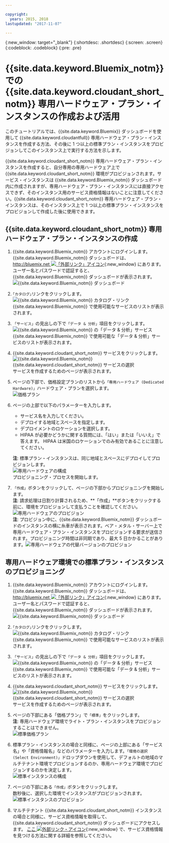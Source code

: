 ```yaml
---

copyright:
  years: 2015, 2018
lastupdated: "2017-11-07"

---
```


{:new_window: target="_blank"}
{:shortdesc: .shortdesc}
{:screen: .screen}
{:codeblock: .codeblock}
{:pre: .pre}

<!-- Acrolinx: 2017-02-23 -->

# {{site.data.keyword.Bluemix_notm}} での {{site.data.keyword.cloudant_short_notm}} 専用ハードウェア・プラン・インスタンスの作成および活用

このチュートリアルでは、{{site.data.keyword.Bluemix}} ダッシュボードを使用して {{site.data.keyword.cloudantfull}} 専用ハードウェア・プラン・インスタンスを作成する方法、その後に 1 つ以上の標準プラン・インスタンスをプロビジョンしてこのインスタンス上で実行する方法を示します。 

{{site.data.keyword.cloudant_short_notm}} 専用ハードウェア・プラン・インスタンスを作成すると、自分専用の専用ハードウェア上で {{site.data.keyword.cloudant_short_notm}} 環境がプロビジョンされます。サービス・インスタンスは {{site.data.keyword.Bluemix_notm}} ダッシュボード内に作成されますが、専用ハードウェア・プラン・インスタンスには直接アクセスできず、そのインスタンス用のサービス資格情報はないことに注意してください。{{site.data.keyword.cloudant_short_notm}} 専用ハードウェア・プラン・インスタンスは、そのインスタンス上で 1 つ以上の標準プラン・インスタンスをプロビジョンして作成した後に使用できます。

## {{site.data.keyword.cloudant_short_notm}} 専用ハードウェア・プラン・インスタンスの作成

1.  {{site.data.keyword.Bluemix_notm}} アカウントにログインします。<br/>
    {{site.data.keyword.Bluemix_notm}} ダッシュボードは、
    [http://bluemix.net ![「外部リンク」アイコン](../images/launch-glyph.svg "「外部リンク」アイコン")](http://bluemix.net){:new_window} にあります。
    ユーザー名とパスワードで認証すると、
    {{site.data.keyword.Bluemix_notm}} ダッシュボードが表示されます。<br/>
    ![{{site.data.keyword.Bluemix_notm}} ダッシュボード](images/img0001.png)

2.  `｢カタログ｣`リンクをクリックします。<br/>
    ![{{site.data.keyword.Bluemix_notm}} カタログ・リンク](images/img0002.png)<br/>
    {{site.data.keyword.Bluemix_notm}} で使用可能なサービスのリストが表示されます。

3.  `「サービス」`の見出しの下で`「データ & 分析」`項目をクリックします。<br/>
    ![{{site.data.keyword.Bluemix_notm}} の「データ & 分析」サービス](images/img0003.png)<br/>
    {{site.data.keyword.Bluemix_notm}} で使用可能な「データ & 分析」サービスのリストが表示されます。

4.  {{site.data.keyword.cloudant_short_notm}} サービスをクリックします。<br/>
    ![{{site.data.keyword.Bluemix_notm}} {{site.data.keyword.cloudant_short_notm}} サービスの選択](images/img0004.png)<br/>
    サービスを作成するためのページが表示されます。 

5.  ページの下部で、価格設定プランのリストから`「専用ハードウェア (Dedicated Hardware)」`ハードウェア・プランを選択します。<br/>
    ![価格プラン](../tutorials/images/pricing_plan.png)
    
6.  ページの上部で以下のパラメーターを入力します。<br/>
    -   サービス名を入力してください。<br/>
    -   デプロイする地域とスペースを指定します。<br/>
    -   デプロイメントのロケーションを選択します。<br/>
    -   HIPAA が必要かどうかに関する質問には、「はい」または「いいえ」で答えます。 HIPAA は米国のロケーションでのみ有効であることに注意してください。<br/> 
     
    **注**: 標準プラン・インスタンスは、同じ地域とスペースにデプロイしてプロビジョンします。    
    ![専用ハードウェアの構成](../tutorials/images/select_deployment_location.png)<br/>
    プロビジョニング・プロセスを開始します。 
    
7.  `「作成」`ボタンをクリックして、ページの下部からプロビジョニングを開始します。<br/>
    **注**: 請求処理は日割り計算されるため、**「作成」**ボタンをクリックする前に、環境をプロビジョンして支払うことを確認してください。<br/>
    ![専用ハードウェアのプロビジョン](../tutorials/images/create_button_provision.png)<br/>
    **注**: プロビジョン中に、{{site.data.keyword.Bluemix_notm}} ダッシュボードのインスタンスの横に糸車が表示されます。ベア・メタル・サーバー上で専用ハードウェア・プラン・インスタンスをプロビジョンする要求が送信されます。プロビジョニング時間は非同期であり、最大 5 日かかることがあります。![専用ハードウェアの代替バージョンのプロビジョン](../tutorials/images/create_button_provision2.png)<br/>
    
## 専用ハードウェア環境での標準プラン・インスタンスのプロビジョニング

1.  {{site.data.keyword.Bluemix_notm}} アカウントにログインします。<br/>
    {{site.data.keyword.Bluemix_notm}} ダッシュボードは、
    [http://bluemix.net ![「外部リンク」アイコン](../images/launch-glyph.svg "「外部リンク」アイコン")](http://bluemix.net){:new_window} にあります。
    ユーザー名とパスワードで認証すると、
    {{site.data.keyword.Bluemix_notm}} ダッシュボードが表示されます。<br/>
    ![{{site.data.keyword.Bluemix_notm}} ダッシュボード](images/img0001.png)

2.  `｢カタログ｣`リンクをクリックします。<br/>
    ![{{site.data.keyword.Bluemix_notm}} カタログ・リンク](images/img0002.png)<br/>
    {{site.data.keyword.Bluemix_notm}} で使用可能なサービスのリストが表示されます。

3.  `「サービス」`の見出しの下で`「データ & 分析」`項目をクリックします。<br/>
    ![{{site.data.keyword.Bluemix_notm}} の「データ & 分析」サービス](images/img0003.png)<br/>
    {{site.data.keyword.Bluemix_notm}} で使用可能な「データ & 分析」サービスのリストが表示されます。

4.  {{site.data.keyword.cloudant_short_notm}} サービスをクリックします。<br>
    ![{{site.data.keyword.Bluemix_notm}} {{site.data.keyword.cloudant_short_notm}} サービスの選択](images/img0004.png)<br/>
    サービスを作成するためのページが表示されます。  

5.  ページの下部にある「価格プラン」で`「標準」`をクリックします。<br/>
    **注**: 専用ハードウェア環境でライト・プラン・インスタンスをプロビジョンすることはできません。<br/>
    ![標準価格プラン](../tutorials/images/standard_pricing_plan.png)
    
6.  標準プラン・インスタンスの場合と同様に、ページの上部にある「サービス名」や「資格情報名」などのパラメーターを入力します。`「環境の選択 (Select Environment)」`ドロップダウンを使用して、デフォルトの地域のマルチテナント環境でプロビジョンするのか、専用ハードウェア環境でプロビジョンするのかを決定します。<br/>
    ![標準インスタンスの構成](../tutorials/images/select_environment.png)
    
7.  ページの下部にある`「作成」`ボタンをクリックします。<br/>
    数秒後に、選択した環境でインスタンスがプロビジョンされます。<br/>
    ![標準インスタンスのプロビジョン](../tutorials/images/create_button_provision_standard.png)
    
8.  マルチテナント {{site.data.keyword.cloudant_short_notm}} インスタンスの場合と同様に、サービス資格情報を取得して、{{site.data.keyword.cloudant_short_notm}} ダッシュボードにアクセスします。
    [ここ ![外部リンク・アイコン](../images/launch-glyph.svg "外部リンク・アイコン")](https://console.bluemix.net/docs/services/Cloudant/tutorials/create_service.html#locating-your-service-credentials){:new_window} で、サービス資格情報を見つける方法に関する詳細を参照してください。 
     
